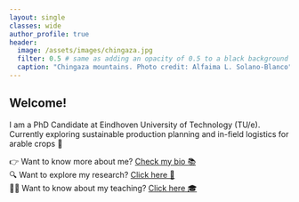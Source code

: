 ```yaml
---
layout: single
classes: wide
author_profile: true
header:
  image: /assets/images/chingaza.jpg
  filter: 0.5 # same as adding an opacity of 0.5 to a black background
  caption: "Chingaza mountains. Photo credit: Alfaima L. Solano-Blanco"
---
```


<div class="row">
  <div class="column-twitter left">
    <h2>Welcome!</h2>
    <p>I am a PhD Candidate at Eindhoven University of Technology (TU/e).<br>Currently exploring sustainable production planning and in-field logistics for arable crops 🌱</p>
    <p>👉 Want to know more about me? <a href="/about/" >Check my bio 📚</a><br>
       🔍 Want to explore my research? <a href="/research/">Click here 🧪</a><br>
       👩‍🏫 Want to know about my teaching? <a href="/teaching/">Click here 🎓</a></p>
  </div>
</div>